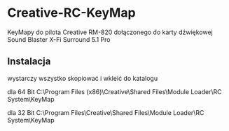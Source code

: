 # Creative-RC-KeyMap
KeyMapy do pilota Creative RM-820 dołączonego do karty dźwiękowej  Sound Blaster X-Fi Surround 5.1 Pro

## Instalacja
wystarczy wszystko skopiować i wkleić do katalogu

dla 64 Bit 
C:\Program Files (x86)\Creative\Shared Files\Module Loader\RC System\KeyMap

dla 32 Bit
C:\Program Files\Creative\Shared Files\Module Loader\RC System\KeyMap
